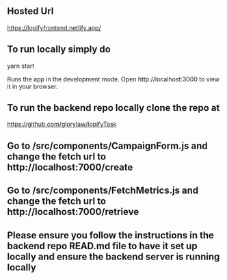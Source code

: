 ## Hosted Url
https://lopifyfrontend.netlify.app/

## To run locally simply do
yarn start

Runs the app in the development mode.
Open http://localhost:3000 to view it in your browser.

## To run the backend repo locally clone the repo at 

https://github.com/glorylaw/lopifyTask

## Go to /src/components/CampaignForm.js and change the fetch url to http://localhost:7000/create

## Go to /src/components/FetchMetrics.js and change the fetch url to http://localhost:7000/retrieve

## Please ensure you follow the instructions in the backend repo READ.md file to have it set up locally and ensure the backend server is running locally
